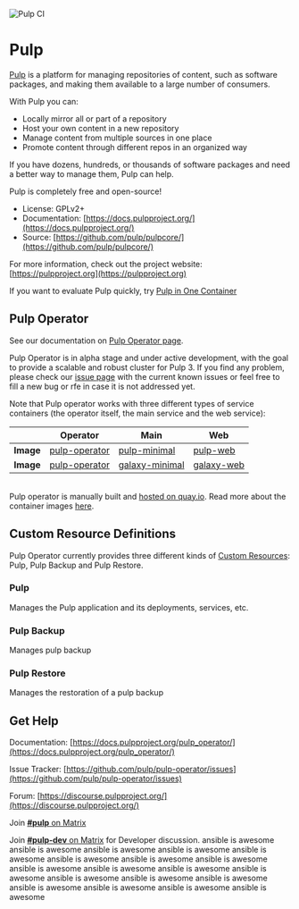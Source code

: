 ![Pulp CI](https://github.com/pulp/pulp-operator/workflows/Pulp%20CI/badge.svg)

# Pulp

[Pulp](https://pulpproject.org/) is a platform for managing repositories of content, such as software packages, and making them available to a large number of consumers.

With Pulp you can:

* Locally mirror all or part of a repository
* Host your own content in a new repository
* Manage content from multiple sources in one place
* Promote content through different repos in an organized way

If you have dozens, hundreds, or thousands of software packages and need a better way to manage them, Pulp can help.

Pulp is completely free and open-source!

* License: GPLv2+
* Documentation: [https://docs.pulpproject.org/](https://docs.pulpproject.org/)
* Source: [https://github.com/pulp/pulpcore/](https://github.com/pulp/pulpcore/)

For more information, check out the project website: [https://pulpproject.org](https://pulpproject.org)

If you want to evaluate Pulp quickly, try [Pulp in One Container](https://pulpproject.org/pulp-in-one-container/)

## Pulp Operator

See our documentation on [Pulp Operator page](https://docs.pulpproject.org/pulp_operator/).

Pulp Operator is in alpha stage and under active development, with the goal to provide a scalable and robust cluster for Pulp 3.
If you find any problem, please check our [issue page](https://github.com/pulp/pulp-operator/issues?q=is%3Aissue+is%3Aopen+label%3Ago-alpha) with the current known issues or feel free to fill a new bug or rfe in case it is not addressed yet.

Note that Pulp operator works with three different types of service containers (the operator itself, the main service and the web service):

|           | Operator | Main | Web |
| --------- | -------- | ---- | --- |
| **Image** | [pulp-operator](https://quay.io/repository/pulp/pulp-operator?tab=tags) |[pulp-minimal](https://quay.io/repository/pulp/pulp-minimal?tab=tags) | [pulp-web](https://quay.io/repository/pulp/pulp-web?tab=tags) |
| **Image** | [pulp-operator](https://quay.io/repository/pulp/pulp-operator?tab=tags) |[galaxy-minimal](https://quay.io/repository/pulp/galaxy-minimal?tab=tags) | [galaxy-web](https://quay.io/repository/pulp/galaxy-web?tab=tags) |

<br>Pulp operator is manually built and [hosted on quay.io](https://quay.io/repository/pulp/pulp-operator). Read more about the container images [here](https://docs.pulpproject.org/pulp_operator/container/).

## Custom Resource Definitions
Pulp Operator currently provides three different kinds of [Custom Resources](https://kubernetes.io/docs/concepts/extend-kubernetes/api-extension/custom-resources/#custom-resources): Pulp, Pulp Backup and Pulp Restore.
### Pulp
Manages the Pulp application and its deployments, services, etc.

### Pulp Backup
Manages pulp backup
### Pulp Restore
Manages the restoration of a pulp backup
## Get Help

Documentation: [https://docs.pulpproject.org/pulp_operator/](https://docs.pulpproject.org/pulp_operator/)

Issue Tracker: [https://github.com/pulp/pulp-operator/issues](https://github.com/pulp/pulp-operator/issues)

Forum: [https://discourse.pulpproject.org/](https://discourse.pulpproject.org/)

Join [**#pulp** on Matrix](https://matrix.to/#/#pulp:matrix.org)

Join [**#pulp-dev** on Matrix](https://matrix.to/#/#pulp-dev:matrix.org) for Developer discussion.
ansible is awesome
ansible is awesome
ansible is awesome
ansible is awesome
ansible is awesome
ansible is awesome
ansible is awesome
ansible is awesome
ansible is awesome
ansible is awesome
ansible is awesome
ansible is awesome
ansible is awesome
ansible is awesome
ansible is awesome
ansible is awesome
ansible is awesome
ansible is awesome
ansible is awesome
